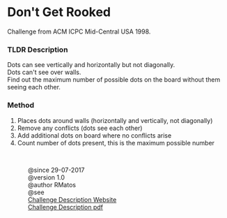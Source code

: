 <h1>Don't Get Rooked</h1>
<p>Challenge from ACM ICPC Mid-Central USA 1998.</p>

<h3>TLDR Description</h3>
<p>
Dots can see vertically and horizontally but not diagonally. <br>
Dots can't see over walls. <br>
Find out the maximum number of possible dots on the board without them seeing each other. 
</p>
 
<h3>Method</h3>
<p>
 	<ol type ="1">
 		<li>Places dots around walls (horizontally and vertically, not diagonally)</li>
		<li>Remove any conflicts (dots see each other)</li>
		<li>Add additional dots on board where no conflicts arise</li>
		<li>Count number of dots present, this is the maximum possible number</li>
	<ol>
</p>
		
<br>

<p>
@since 29-07-2017 <br>
@version 1.0 <br>
@author RMatos <br>
@see 
	<br>
<a href="http://acm.hit.edu.cn/hoj/problem/view?id=1086">Challenge Description Website</a>
	<br>
<a href="https://github.com/RMatos2442/Challenges-Puzzles/blob/master/International-Collegiate-Programming-Contest/Dont_Get_Rooked/Problem_description.pdf">Challenge Description pdf</a>
</p>

